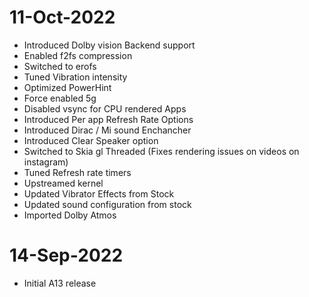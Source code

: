 # 11-Oct-2022
- Introduced Dolby vision Backend support 
-  Enabled f2fs compression
- Switched to erofs
-  Tuned Vibration intensity
- Optimized PowerHint
- Force enabled 5g
-  Disabled vsync for CPU rendered Apps
- Introduced Per app Refresh Rate Options
- Introduced Dirac / Mi sound Enchancher
- Introduced Clear Speaker option
- Switched to Skia gl Threaded (Fixes rendering issues on videos on instagram)
- Tuned Refresh rate timers
- Upstreamed kernel
- Updated Vibrator Effects from Stock
- Updated sound configuration from stock
- Imported Dolby Atmos

# 14-Sep-2022
-  Initial A13 release

